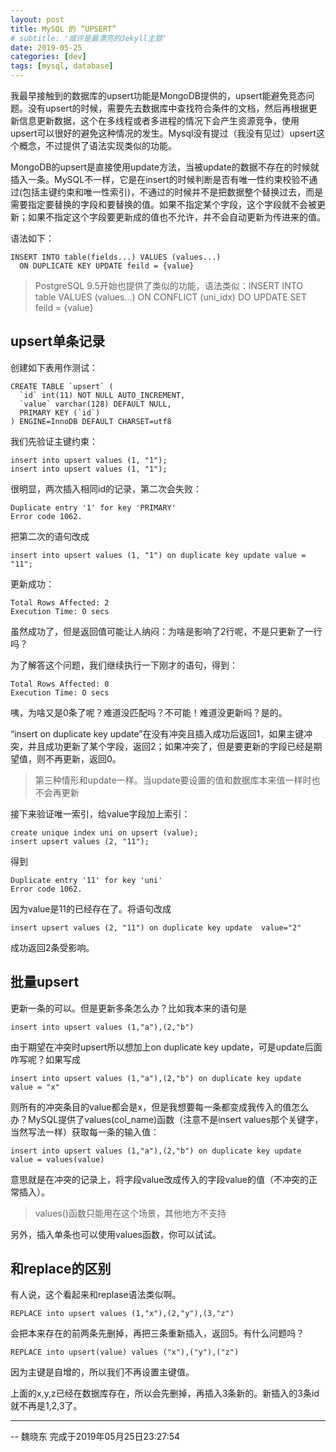 ```yaml
---
layout: post
title: MySQL 的 “UPSERT”
# subtitle: '或许是最漂亮的Jekyll主题'
date: 2019-05-25
categories: [dev]
tags: [mysql, database]
---
```

我最早接触到的数据库的upsert功能是MongoDB提供的，upsert能避免竞态问题。没有upsert的时候，需要先去数据库中查找符合条件的文档，然后再根据更新信息更新数据，这个在多线程或者多进程的情况下会产生资源竞争，使用upsert可以很好的避免这种情况的发生。Mysql没有提过（我没有见过）upsert这个概念，不过提供了语法实现类似的功能。

MongoDB的upsert是直接使用update方法，当被update的数据不存在的时候就插入一条。MySQL不一样，它是在insert的时候判断是否有唯一性约束校验不通过(包括主键约束和唯一性索引)，不通过的时候并不是把数据整个替换过去，而是需要指定要替换的字段和要替换的值。如果不指定某个字段，这个字段就不会被更新；如果不指定这个字段要更新成的值也不允许，并不会自动更新为传进来的值。

语法如下：
```
INSERT INTO table(fields...) VALUES (values...)
  ON DUPLICATE KEY UPDATE feild = {value}
```

> PostgreSQL 9.5开始也提供了类似的功能，语法类似：INSERT INTO table VALUES (values...) ON CONFLICT (uni_idx) DO UPDATE SET feild = {value}

## upsert单条记录
创建如下表用作测试：
```
CREATE TABLE `upsert` (
  `id` int(11) NOT NULL AUTO_INCREMENT,
  `value` varchar(128) DEFAULT NULL,
  PRIMARY KEY (`id`)
) ENGINE=InnoDB DEFAULT CHARSET=utf8
```
我们先验证主键约束：
```
insert into upsert values (1, "1");
insert into upsert values (1, "1");
```
很明显，两次插入相同id的记录，第二次会失败：
```
Duplicate entry '1' for key 'PRIMARY'
Error code 1062.
```
把第二次的语句改成
```
insert into upsert values (1, "1") on duplicate key update value = "11";
```
更新成功：
```
Total Rows Affected: 2
Execution Time: O secs
```
虽然成功了，但是返回值可能让人纳闷：为啥是影响了2行呢，不是只更新了一行吗？

为了解答这个问题，我们继续执行一下刚才的语句，得到：
```
Total Rows Affected: 0
Execution Time: O secs
```
咦，为啥又是0条了呢？难道没匹配吗？不可能！难道没更新吗？是的。

“insert on duplicate key update”在没有冲突且插入成功后返回1，如果主键冲突，并且成功更新了某个字段，返回2；如果冲突了，但是要更新的字段已经是期望值，则不再更新，返回0。
> 第三种情形和update一样。当update要设置的值和数据库本来值一样时也不会再更新

接下来验证唯一索引，给value字段加上索引：
```
create unique index uni on upsert (value);
insert upsert values (2, "11");
```
得到
```
Duplicate entry '11' for key 'uni'
Error code 1062.
```
因为value是11的已经存在了。将语句改成
```
insert upsert values (2, "11") on duplicate key update  value="2"
```
成功返回2条受影响。
## 批量upsert
更新一条的可以。但是更新多条怎么办？比如我本来的语句是
```
insert into upsert values (1,"a"),(2,"b")
```
由于期望在冲突时upsert所以想加上on duplicate key update，可是update后面咋写呢？如果写成
```
insert into upsert values (1,"a"),(2,"b") on duplicate key update value = "x"
```
则所有的冲突条目的value都会是x，但是我想要每一条都变成我传入的值怎么办？MySQL提供了values(col_name)函数（注意不是insert values那个关键字，当然写法一样）获取每一条的输入值：
```
insert into upsert values (1,"a"),(2,"b") on duplicate key update value = values(value)
```
意思就是在冲突的记录上，将字段value改成传入的字段value的值（不冲突的正常插入）。

> values()函数只能用在这个场景，其他地方不支持

另外，插入单条也可以使用values函数，你可以试试。
## 和replace的区别

有人说，这个看起来和replase语法类似啊。

```
REPLACE into upsert values (1,"x"),(2,"y"),(3,"z")
```
会把本来存在的前两条先删掉，再把三条重新插入，返回5。有什么问题吗？
```
REPLACE into upsert(value) values ("x"),("y"),("z")
```
因为主键是自增的，所以我们不再设置主键值。

上面的x,y,z已经在数据库存在，所以会先删掉，再插入3条新的。新插入的3条id就不再是1,2,3了。

---
-- 魏晓东 完成于2019年05月25日23:27:54